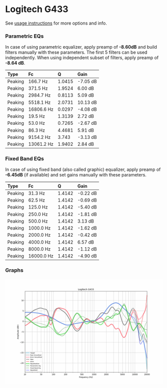 # Logitech G433
See [usage instructions](https://github.com/jaakkopasanen/AutoEq#usage) for more options and info.

### Parametric EQs
In case of using parametric equalizer, apply preamp of **-8.60dB** and build filters manually
with these parameters. The first 5 filters can be used independently.
When using independent subset of filters, apply preamp of **-8.64 dB**.

| Type    | Fc         |      Q | Gain     |
|:--------|:-----------|:-------|:---------|
| Peaking | 166.7 Hz   | 1.0415 | -7.05 dB |
| Peaking | 371.5 Hz   | 1.9524 | 6.00 dB  |
| Peaking | 2984.7 Hz  | 0.8113 | 5.09 dB  |
| Peaking | 5518.1 Hz  | 2.0731 | 10.13 dB |
| Peaking | 16806.6 Hz | 0.0297 | -4.08 dB |
| Peaking | 19.5 Hz    | 1.3139 | 2.72 dB  |
| Peaking | 53.0 Hz    | 0.7265 | -2.67 dB |
| Peaking | 86.3 Hz    | 4.4681 | 5.91 dB  |
| Peaking | 9154.2 Hz  | 3.743  | -3.13 dB |
| Peaking | 13061.2 Hz | 1.9402 | 2.84 dB  |

### Fixed Band EQs
In case of using fixed band (also called graphic) equalizer, apply preamp of **-6.45dB**
(if available) and set gains manually with these parameters.

| Type    | Fc         |      Q | Gain     |
|:--------|:-----------|:-------|:---------|
| Peaking | 31.3 Hz    | 1.4142 | -0.22 dB |
| Peaking | 62.5 Hz    | 1.4142 | -0.69 dB |
| Peaking | 125.0 Hz   | 1.4142 | -5.40 dB |
| Peaking | 250.0 Hz   | 1.4142 | -1.81 dB |
| Peaking | 500.0 Hz   | 1.4142 | 3.13 dB  |
| Peaking | 1000.0 Hz  | 1.4142 | -1.62 dB |
| Peaking | 2000.0 Hz  | 1.4142 | -0.42 dB |
| Peaking | 4000.0 Hz  | 1.4142 | 6.57 dB  |
| Peaking | 8000.0 Hz  | 1.4142 | -1.12 dB |
| Peaking | 16000.0 Hz | 1.4142 | -4.90 dB |

### Graphs
![](./Logitech%20G433.png)